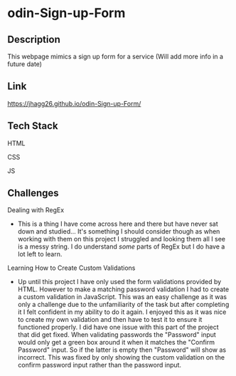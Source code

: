 # odin-Sign-up-Form

## Description 
This webpage mimics a sign up form for a service (Will add more info in a future date)

## Link 

https://jhagg26.github.io/odin-Sign-up-Form/


## Tech Stack
HTML

CSS 

JS

## Challenges

Dealing with RegEx
  * This is a thing I have come across here and there but have never sat down and studied... It's something I should consider though as when working with them on this project I struggled and looking them all I see is a messy string. I do understand *some* parts of RegEx but I do have a lot left to learn.

Learning How to Create Custom Validations
  * Up until this project I have only used the form validations provided by HTML. However to make a matching password validation I had to create a custom validation in JavaScript. This was an easy challenge as it was only a challenge due to the unfamiliarity of the task but after completing it I felt confident in my ability to do it again. I enjoyed this as it was nice to create my own validation and then have to test it to ensure it functioned properly. I did have one issue with this part of the project that did get fixed. When validating passwords the "Password" input would only get a green box around it when it matches the "Confirm Password" input. So if the latter is empty then "Password" will show as incorrect. This was fixed by only showing the custom validation on the confirm password input rather than the password input.